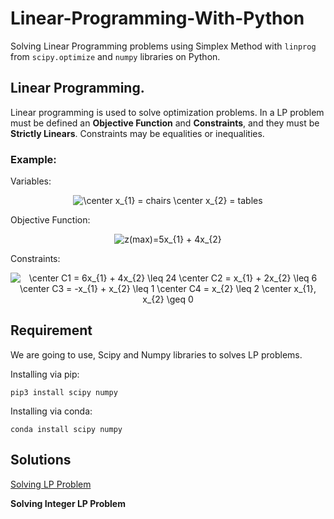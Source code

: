 # Linear-Programming-With-Python
Solving Linear Programming problems using Simplex Method with `linprog` from `scipy.optimize` and `numpy` libraries on Python.

## Linear Programming.
Linear programming is used to solve optimization problems. In a LP problem must be defined an **Objective Function** and **Constraints**, and they must be **Strictly Linears**. Constraints may be equalities or inequalities.

### Example:

Variables:
<p align="center">
   <img src="https://latex.codecogs.com/png.latex?\center&space;x_{1}&space;=&space;chairs&space;\center&space;x_{2}&space;=&space;tables" title="\center x_{1} = chairs \center x_{2} = tables" />
</p>
Objective Function:
<p align="center">
   <img src="https://latex.codecogs.com/png.latex?z(max)=5x_{1}&space;&plus;&space;4x_{2}" title="z(max)=5x_{1} + 4x_{2}" /></p>
Constraints:
<p align="center">
   <img src="https://latex.codecogs.com/png.latex?\center&space;C1&space;=&space;6x_{1}&space;&plus;&space;4x_{2}&space;\leq&space;24&space;\center&space;C2&space;=&space;x_{1}&space;&plus;&space;2x_{2}&space;\leq&space;6&space;\center&space;C3&space;=&space;-x_{1}&space;&plus;&space;x_{2}&space;\leq&space;1&space;\center&space;C4&space;=&space;x_{2}&space;\leq&space;2&space;\center&space;x_{1},&space;x_{2}&space;\geq&space;0" title="\center C1 = 6x_{1} + 4x_{2} \leq 24 \center C2 = x_{1} + 2x_{2} \leq 6 \center C3 = -x_{1} + x_{2} \leq 1 \center C4 = x_{2} \leq 2 \center x_{1}, x_{2} \geq 0" /></p>

## Requirement
We are going to use, Scipy and Numpy libraries to solves LP problems.

Installing via pip: 

    pip3 install scipy numpy

Installing via conda: 

    conda install scipy numpy

## Solutions

[Solving LP Problem](https://github.com/Gabeqb/Linear-Programming-With-Python/blob/master/notebooks/Linear%20Programming.ipynb "Test")

**Solving Integer LP Problem**
